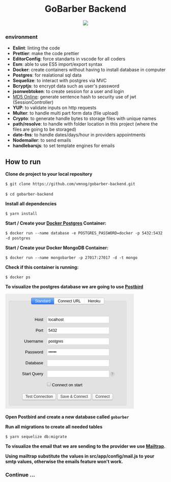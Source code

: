 <h1 align="center">GoBarber Backend</h1>
<p align="center">
<img src="https://skylab.rocketseat.com.br/api/files/1579617211528.svg">
</p>

### environment

- <b>Eslint</b>: linting the code
- <b>Prettier</b>: make the code prettier
- <b>EditorConfig</b>: force standarts in vscode for all coders
- <b>Esm</b>: able to use ES5 import/export syntax
- <b>Docker</b>: create containers without having to install database in computer
- <b>Postgres</b>: for realational sql data
- <b>Sequelize</b>: to interact with postgres via MVC
- <b>Bcryptjs</b>: to encrypt data such as user's password
- <b>jsonwebtoken</b>: to create session for a user and login
- <a href="https://www.md5online.org/">MD5 Online</a>: generate sentence hash to security use of jwt (SessionController)
- <b>YUP</b>: to validate inputs on http requests
- <b>Multer</b>: to handle multi part form data (file upload)
- <b>Crypto</b>: to generate handle bytes to storage files with unique names
- <b>path/resolve</b>: to handle with folder location in this project (where the files are going to be storaged)
- <b>date-fns</b>: to handle dates/days/hour in providers appointments
- <b>Nodemailer</b>: to send emails
- <b>handlebarsjs</b>: to set template engines for emails

## How to run

<b> Clone de project to your local repository </b>

```
$ git clone https://github.com/vmnog/gobarber-backend.git

$ cd gobarber-backend

```

<b> Install all dependencies </b>

```
$ yarn install
```

<b>Start / Create your <a href="https://hub.docker.com/_/postgres">Docker Postgres</a> Container:</b>

```
$ docker run --name database -e POSTGRES_PASSWORD=docker -p 5432:5432 -d postgres
```

<b>Start / Create your Docker MongoDB Container:</b>

```
$ docker run --name mongobarber -p 27017:27017 -d -t mongo

```

<b>Check if this container is running:</b>

```
$ docker ps
```

<b>To visualize the postgres database we are going to use <a href="https://www.electronjs.org/apps/postbird">Postbird</a> </b>

![](assets/postbird_login.png)

<b>Open Postbird and create a new database called `gobarber` </b>

<b>Run all migrations to create all needed tables</b>

```
$ yarn sequelize db:migrate
```

<b> To visualize the email that we are sending to the provider we use <a href="https://mailtrap.io">Mailtrap</a>.

Using mailtrap substitute the values in src/app/config/mail.js to your smtp values, otherwise the emails feature won't work.

### Continue ...
